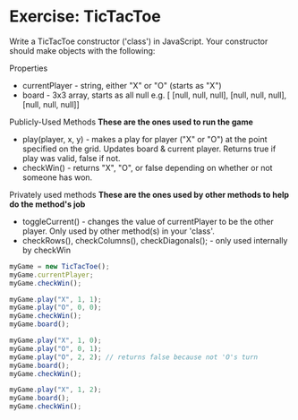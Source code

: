 # Exercise: TicTacToe

Write a TicTacToe constructor ('class') in JavaScript. Your constructor should
make objects with the following:

Properties
* currentPlayer - string, either "X" or "O" (starts as "X")
* board         - 3x3 array, starts as all null e.g. [ [null, null, null],
                                                       [null, null, null],
                                                       [null, null, null]]

Publicly-Used Methods
**These are the ones used to run the game**
* play(player, x, y) - makes a play for player ("X" or "O") at the point specified on the grid.
                       Updates board & current player. Returns true if play was valid, false if not.
* checkWin() - returns "X", "O", or false depending on whether or not someone has won.

Privately used methods
**These are the ones used by other methods to help do the method's job**
* toggleCurrent() - changes the value of currentPlayer to be the other player. Only used by other method(s) in your 'class'.
* checkRows(), checkColumns(), checkDiagonals(); - only used internally by checkWin


```js
myGame = new TicTacToe();
myGame.currentPlayer;
myGame.checkWin();

myGame.play("X", 1, 1);
myGame.play("O", 0, 0);
myGame.checkWin();
myGame.board();

myGame.play("X", 1, 0);
myGame.play("O", 0, 1);
myGame.play("O", 2, 2); // returns false because not 'O's turn
myGame.board();
myGame.checkWin();

myGame.play("X", 1, 2);
myGame.board();
myGame.checkWin();
```
